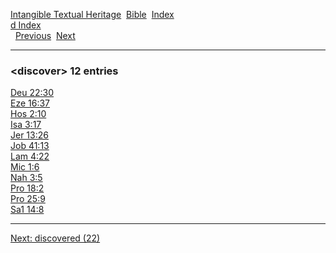 [Intangible Textual Heritage](../../index)  [Bible](../index) 
[Index](index)   
[d Index](_d_)  
  [Previous](c03201)  [Next](c03203) 

------------------------------------------------------------------------

### &lt;discover&gt; 12 entries

[Deu 22:30](../kjv/deu022.htm#030)  
[Eze 16:37](../kjv/eze016.htm#037)  
[Hos 2:10](../kjv/hos002.htm#010)  
[Isa 3:17](../kjv/isa003.htm#017)  
[Jer 13:26](../kjv/jer013.htm#026)  
[Job 41:13](../kjv/job041.htm#013)  
[Lam 4:22](../kjv/lam004.htm#022)  
[Mic 1:6](../kjv/mic001.htm#006)  
[Nah 3:5](../kjv/nah003.htm#005)  
[Pro 18:2](../kjv/pro018.htm#002)  
[Pro 25:9](../kjv/pro025.htm#009)  
[Sa1 14:8](../kjv/sa1014.htm#008)  

------------------------------------------------------------------------

[Next: discovered (22)](c03203)
